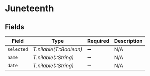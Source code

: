 # Juneteenth


## Fields

| Field                   | Type                    | Required                | Description             |
| ----------------------- | ----------------------- | ----------------------- | ----------------------- |
| `selected`              | *T.nilable(T::Boolean)* | :heavy_minus_sign:      | N/A                     |
| `name`                  | *T.nilable(::String)*   | :heavy_minus_sign:      | N/A                     |
| `date`                  | *T.nilable(::String)*   | :heavy_minus_sign:      | N/A                     |